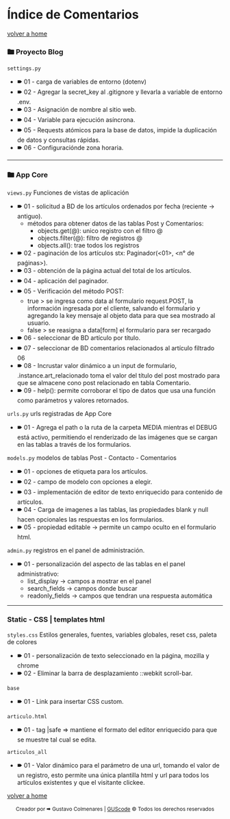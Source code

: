 # Índice de Comentarios
[volver a home](../README.md)

### 🖿 Proyecto Blog

`settings.py` 
* 🠶 01 - carga de variables de entorno (dotenv)
* 🠶 02 - Agregar la secret_key al .gitignore y llevarla a variable de entorno .env.
* 🠶 03 - Asignación de nombre al sitio web.
* 🠶 04 - Variable para ejecución asíncrona.
* 🠶 05 - Requests atómicos para la base de datos, impide la duplicación de datos y consultas rápidas.
* 🠶 06 - Configuraciónde zona horaria.

---

### 🖿 App Core

`views.py` 
Funciones de vistas de aplicación
* 🠶 01 - solicitud a BD de los artículos ordenados por fecha (reciente -> antiguo).
    * métodos para obtener datos de las tablas Post y Comentarios:
        * objects.get(@): unico registro con el filtro @
        * objects.filter(@): filtro de registros @
        * objects.all(): trae todos los registros
* 🠶 02 - paginación de los artículos stx: Paginador(<01>, <n° de paǵinas>).
* 🠶 03 - obtención de la página actual del total de los artículos.
* 🠶 04 - aplicación del paginador.
* 🠶 05 - Verificación del método POST: 
    * true > se ingresa como data al formulario request.POST, la información ingresada por el cliente, salvando el formulario y agregando la key mensaje al objeto data para que sea mostrado al usuario.
    * false > se reasigna a data[form] el formulario para ser recargado
* 🠶 06 - seleccionar de BD artículo por título.
* 🠶 07 - seleccionar de BD comentarios relacionados al artículo filtrado 06
* 🠶 08 - Incrustar valor dinámico a un input de formulario, .instance.art_relacionado toma el valor del título del post mostrado para que se almacene cono post relacionado en tabla Comentario.
* 🠶 09 - help(): permite corroborar el tipo de datos que usa una función como parámetros y valores retornados.



`urls.py`
urls registradas de App Core
* 🠶 01 - Agrega el path o la ruta de la carpeta MEDIA mientras el DEBUG está activo, permitiendo el renderizado de las imágenes que se cargan en las tablas a través de los formularios.



`models.py`
modelos de tablas Post - Contacto - Comentarios
* 🠶 01 - opciones de etiqueta para los artículos.
* 🠶 02 - campo de modelo con opciones a elegir.
* 🠶 03 - implementación de editor de texto enriquecido para contenido de artículos.
* 🠶 04 - Carga de imagenes a las tablas, las propiedades blank y null hacen opcionales las respuestas en los formularios.
* 🠶 05 - propiedad editable -> permite un campo oculto en el formulario html.



`admin.py`
registros en el panel de administración.
* 🠶 01 - personalización del aspecto de las tablas en el panel administrativo:
    * list_display -> campos a mostrar en el panel
    * search_fields -> campos donde buscar
    * readonly_fields -> campos que tendran una respuesta automática

---

### Static - CSS | templates html

`styles.css`
Estilos generales, fuentes, variables globales, reset css, paleta de colores
* 🠶 01 - personalización de texto seleccionado en la página, mozilla y chrome
* 🠶 02 - Eliminar la barra de desplazamiento ::webkit scroll-bar.

`base`
* 🠶 01 - Link para insertar CSS custom.

`articulo.html`
* 🠶 01 - tag |safe => mantiene el formato del editor enriquecido para que se muestre tal cual se edita.

`articulos_all`
* 🠶 01 - Valor dinámico para el parámetro de una url, tomando el valor de un registro, esto permite una única plantilla html y url para todos los artículos existentes y que el visitante clickee.


[volver a home](../README.md)
<br>
<div align="center">
    <span style="font-size: 12px;">Creador por 🠮 Gustavo Colmenares | 
        <a href='https://gustavo9481.github.io/Portafolio/' target="_blank" class="autor__a">GUScode</a>
        © Todos los derechos reservados</span>
</div>

